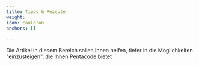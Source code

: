 ```yaml
---
title: Tipps & Rezepte
weight: 
icon: cauldron
anchors: []

---
```

Die Artikel in diesem Bereich sollen Ihnen helfen, tiefer in die Möglichkeiten "einzusteigen", die Ihnen Pentacode bietet